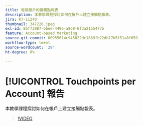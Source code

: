 ```yaml
---
title: 每個帳戶的接觸點報表
description: 本教學課程探討如何在帳戶上建立接觸點報表。
jira: KT-11240
thumbnail: 347226.jpeg
exl-id: 8bf73987-bbee-4496-a868-6f3a21b5477b
feature: Account-based Marketing
source-git-commit: 00955614c945822dc1889fb22db17b5f51a8f659
workflow-type: tm+mt
source-wordcount: '29'
ht-degree: 0%

---
```


# [!UICONTROL Touchpoints per Account] 報告

本教學課程探討如何在帳戶上建立接觸點報表。

>[!VIDEO](https://video.tv.adobe.com/v/347226/?quality=12&learn=on)
